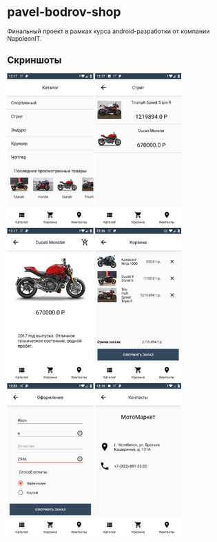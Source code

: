 # pavel-bodrov-shop
Финальный проект в рамках курса android-разработки от компании NapoleonIT.

## Скриншоты
<p float="left">
  <img src="screenshots/catalog.jpg" width="200" />
  <img src="screenshots/category_products.jpg" width="200" />
  <img src="screenshots/product_info.jpg" width="200" />
  <img src="screenshots/cart.jpg" width="200" />  
  <img src="screenshots/confirm_order.jpg" width="200" />
  <img src="screenshots/contacts.jpg" width="200" />
</p>
